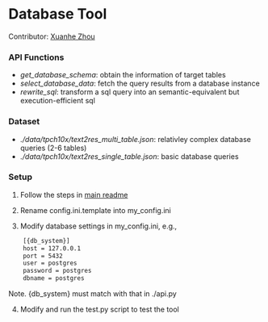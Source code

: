 # Database Tool

Contributor: [Xuanhe Zhou](https://github.com/zhouxh19)

### API Functions

- *get_database_schema*: obtain the information of target tables 
- *select_database_data*: fetch the query results from a database instance
- *rewrite_sql*: transform a sql query into an semantic-equivalent but execution-efficient sql

### Dataset

- *./data/tpch10x/text2res_multi_table.json*: relativley complex database queries (2-6 tables)
- *./data/tpch10x/text2res_single_table.json*: basic database queries

### Setup

1. Follow the steps in [main readme](https://github.com/OpenBMB/BMTools/blob/main/README.md)

2. Rename config.ini.template into my_config.ini

3. Modify database settings in my_config.ini, e.g.,

```bash
    [{db_system}]
    host = 127.0.0.1
    port = 5432
    user = postgres
    password = postgres
    dbname = postgres
```

Note. {db_system} must match with that in ./api.py

4. Modify and run the test.py script to test the tool